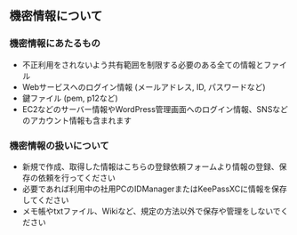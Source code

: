## 機密情報について
### 機密情報にあたるもの
- 不正利用をされないよう共有範囲を制限する必要のある全ての情報とファイル
- Webサービスへのログイン情報 (メールアドレス, ID, パスワードなど)
- 鍵ファイル (pem, p12など)
- EC2などのサーバー情報やWordPress管理画面へのログイン情報、SNSなどのアカウント情報も含まれます

### 機密情報の扱いについて
- 新規で作成、取得した情報はこちらの登録依頼フォームより情報の登録、保存の依頼を行ってください
- 必要であれば利用中の社用PCのIDManagerまたはKeePassXCに情報を保存してください
- メモ帳やtxtファイル、Wikiなど、規定の方法以外で保存や管理をしないでください